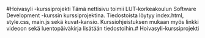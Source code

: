 #Hoivasyli -kurssiprojekti
Tämä nettisivu toimii LUT-korkeakoulun Software Development -kurssin kurssiprojektina. Tiedostoista löytyy index.html, style.css, main.js sekä kuvat-kansio. Kurssiohjeistuksen mukaan myös linkki videoon sekä luentopäiväkirja lisätään tiedostoihin.# Hoivasyli-kurssiprojekti
